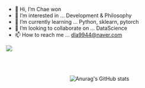 - 👋 Hi, I’m Chae won
- 👀 I’m interested in ... Development & Philosophy
- 🌱 I’m currently learning ... Python, sklearn, pytorch
- 💞️ I’m looking to collaborate on ... DataScience
- 📫 How to reach me ... dla9944@naver.com
<img src="https://img.shields.io/badge/python-yellow?style=flat&logo=python&logoColor=3776AB"/>
<br>
<br>
<br>
<br>
<div align="center">
  
![Anurag's GitHub stats](https://github-readme-stats.vercel.app/api?username=dla9944&show_icons=true&theme=dracula)
  
</div>

<!---
dla9944/dla9944 is a ✨ special ✨ repository because its `README.md` (this file) appears on your GitHub profile.
You can click the Preview link to take a look at your changes.
--->

